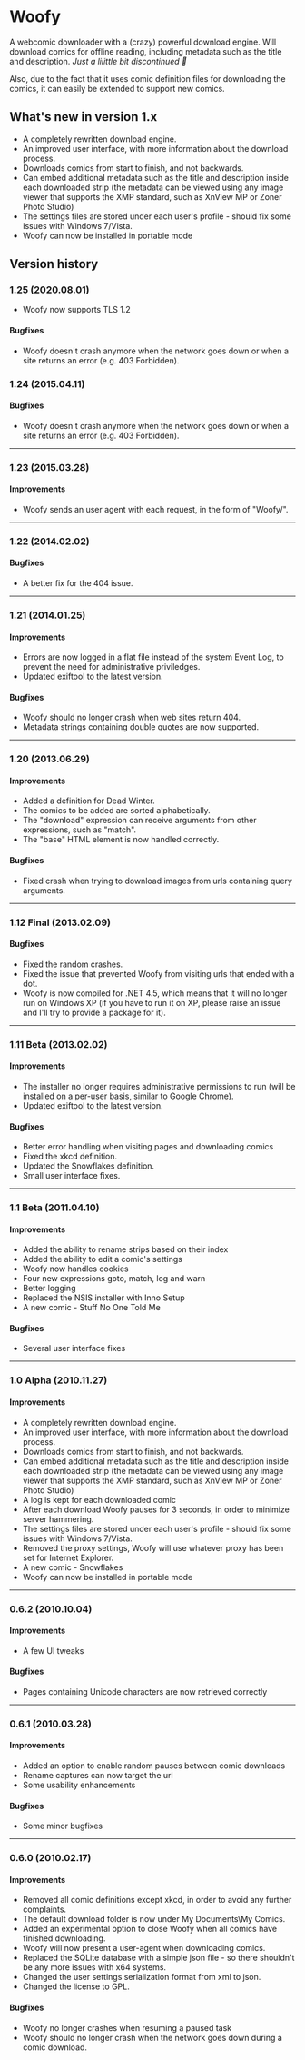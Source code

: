 # Woofy

A webcomic downloader with a (crazy) powerful download engine. Will download comics for offline reading, including metadata such as the title and description. _Just a liiittle bit discontinued 🙈_

Also, due to the fact that it uses comic definition files for downloading the comics, it can easily be extended to support new comics.



## What's new in version 1.x

* A completely rewritten download engine.
* An improved user interface, with more information about the download process.
* Downloads comics from start to finish, and not backwards.
* Can embed additional metadata such as the title and description inside each downloaded strip (the metadata can be viewed using any image viewer that supports the XMP standard, such as XnView MP or Zoner Photo Studio)
* The settings files are stored under each user's profile - should fix some issues with Windows 7/Vista.
* Woofy can now be installed in portable mode


## Version history

### 1.25 (2020.08.01)
* Woofy now supports TLS 1.2

#### Bugfixes
* Woofy doesn't crash anymore when the network goes down or when a site returns an error (e.g. 403 Forbidden).

### 1.24 (2015.04.11)

#### Bugfixes
* Woofy doesn't crash anymore when the network goes down or when a site returns an error (e.g. 403 Forbidden).

---

### 1.23 (2015.03.28)

#### Improvements
* Woofy sends an user agent with each request, in the form of "Woofy/<version number>".

---


### 1.22 (2014.02.02)

#### Bugfixes
* A better fix for the 404 issue.

---

### 1.21 (2014.01.25)

#### Improvements
* Errors are now logged in a flat file instead of the system Event Log, to prevent the need for administrative priviledges.
* Updated exiftool to the latest version.

#### Bugfixes
* Woofy should no longer crash when web sites return 404.
* Metadata strings containing double quotes are now supported.

---

### 1.20 (2013.06.29)

#### Improvements
* Added a definition for Dead Winter.
* The comics to be added are sorted alphabetically.
* The "download" expression can receive arguments from other expressions, such as "match".
* The "base" HTML element is now handled correctly.

#### Bugfixes
* Fixed crash when trying to download images from urls containing query arguments.

---

### 1.12 Final (2013.02.09)

#### Bugfixes
* Fixed the random crashes.
* Fixed the issue that prevented Woofy from visiting urls that ended with a dot.
* Woofy is now compiled for .NET 4.5, which means that it will no longer run on Windows XP (if you have to run it on XP, please raise an issue and I'll try to provide a package for it).

---

### 1.11 Beta (2013.02.02)

#### Improvements
* The installer no longer requires administrative permissions to run (will be installed on a per-user basis, similar to Google Chrome).
* Updated exiftool to the latest version.

#### Bugfixes
* Better error handling when visiting pages and downloading comics
* Fixed the xkcd definition.
* Updated the Snowflakes definition.
* Small user interface fixes.

---

### 1.1 Beta (2011.04.10)

#### Improvements
* Added the ability to rename strips based on their index
* Added the ability to edit a comic's settings
* Woofy now handles cookies
* Four new expressions goto, match, log and warn
* Better logging
* Replaced the NSIS installer with Inno Setup
* A new comic - Stuff No One Told Me

#### Bugfixes
* Several user interface fixes

---

### 1.0 Alpha (2010.11.27)

#### Improvements
* A completely rewritten download engine.
* An improved user interface, with more information about the download process.
* Downloads comics from start to finish, and not backwards.
* Can embed additional metadata such as the title and description inside each downloaded strip (the metadata can be viewed using any image viewer that supports the XMP standard, such as XnView MP or Zoner Photo Studio)
* A log is kept for each downloaded comic
* After each download Woofy pauses for 3 seconds, in order to minimize server hammering.
* The settings files are stored under each user's profile - should fix some issues with Windows 7/Vista.
* Removed the proxy settings, Woofy will use whatever proxy has been set for Internet Explorer.
* A new comic - Snowflakes
* Woofy can now be installed in portable mode

---

### 0.6.2 (2010.10.04)

#### Improvements
* A few UI tweaks

#### Bugfixes
* Pages containing Unicode characters are now retrieved correctly

---

### 0.6.1 (2010.03.28)

#### Improvements
* Added an option to enable random pauses between comic downloads
* Rename captures can now target the url
* Some usability enhancements

#### Bugfixes
* Some minor bugfixes

---

### 0.6.0 (2010.02.17)

#### Improvements
* Removed all comic definitions except xkcd, in order to avoid any further complaints.
* The default download folder is now under My Documents\My Comics.
* Added an experimental option to close Woofy when all comics have finished downloading.
* Woofy will now present a user-agent when downloading comics.
* Replaced the SQLite database with a simple json file - so there shouldn't be any more issues with x64 systems.
* Changed the user settings serialization format from xml to json.
* Changed the license to GPL.

#### Bugfixes
* Woofy no longer crashes when resuming a paused task
* Woofy should no longer crash when the network goes down during a comic download.
